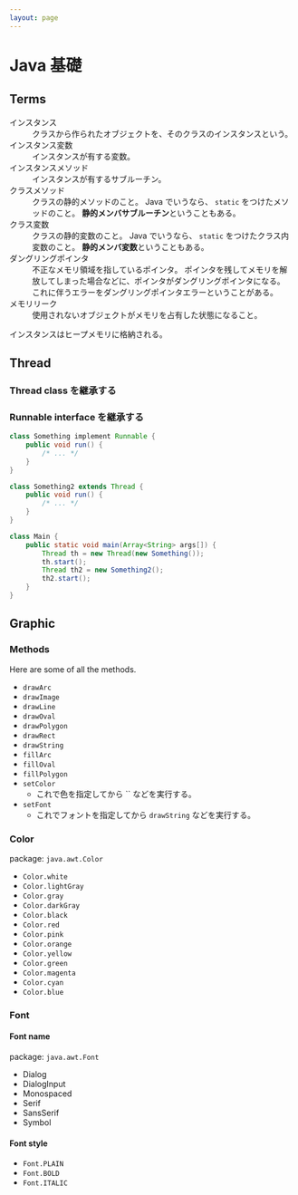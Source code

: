 ```yaml
---
layout: page
---
```


# Java 基礎

## Terms

<dl>
  <dt>インスタンス</dt>
  <dd>クラスから作られたオブジェクトを、そのクラスの<strrong>インスタンス</strrong>という。</dd>
  <dt>インスタンス変数</dt>
  <dd>インスタンスが有する変数。</dd>
  <dt>インスタンスメソッド</dt>
  <dd>インスタンスが有するサブルーチン。</dd>
  <dt>クラスメソッド</dt>
  <dd>クラスの静的メソッドのこと。 Java でいうなら、 <code>static</code> をつけたメソッドのこと。 <strong>静的メンバサブルーチン</strong>ということもある。</dd>
  <dt>クラス変数</dt>
  <dd>クラスの静的変数のこと。 Java でいうなら、 <code>static</code> をつけたクラス内変数のこと。 <strong>静的メンバ変数</strong>ということもある。</dd>
  <dt>ダングリングポインタ</dt>
  <dd>不正なメモリ領域を指しているポインタ。 ポインタを残してメモリを解放してしまった場合などに、ポインタがダングリングポインタになる。 これに伴うエラーをダングリングポインタエラーということがある。</dd>
  <dt>メモリリーク</dt>
  <dd>使用されないオブジェクトがメモリを占有した状態になること。</dd>
</dl>
<p>インスタンスはヒープメモリに格納される。</p>

## Thread

### Thread class を継承する

### Runnable interface を継承する

```java
class Something implement Runnable {
    public void run() {
        /* ... */
    }
}

class Something2 extends Thread {
    public void run() {
        /* ... */
    }
}

class Main {
    public static void main(Array<String> args[]) {
        Thread th = new Thread(new Something());
        th.start();
        Thread th2 = new Something2();
        th2.start();
    }
}
```


## Graphic

### Methods

Here are some of all the methods.

* `drawArc`
* `drawImage`
* `drawLine`
* `drawOval`
* `drawPolygon`
* `drawRect`
* `drawString`
* `fillArc`
* `fillOval`
* `fillPolygon`
* `setColor`
    * これで色を指定してから `` などを実行する。
* `setFont`
    * これでフォントを指定してから `drawString` などを実行する。

### Color

package: `java.awt.Color`

* `Color.white`
* `Color.lightGray`
* `Color.gray`
* `Color.darkGray`
* `Color.black`
* `Color.red`
* `Color.pink`
* `Color.orange`
* `Color.yellow`
* `Color.green`
* `Color.magenta`
* `Color.cyan`
* `Color.blue`

### Font

#### Font name

package: `java.awt.Font`

* Dialog
* DialogInput
* Monospaced
* Serif
* SansSerif
* Symbol

#### Font style

* `Font.PLAIN`
* `Font.BOLD`
* `Font.ITALIC`

